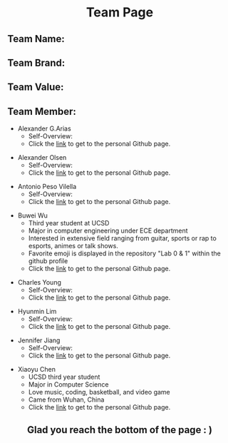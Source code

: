 <h1 align="center"> Team Page </h1>

<h2>Team Name:</h2>

<h2>Team Brand:</h2>

<h2>Team Value:</h2>

<h2>Team Member:</h2>

<div>

- Alexander G.Arias  
  - Self-Overview:  
  - Click the [link](https://github.com/MathElderGod) to get to the personal Github page. 

</div>

<div>

- Alexander Olsen  
  - Self-Overview:  
  - Click the [link](https://github.com/aolsen07) to get to the personal Github page. 

</div>

<div>

- Antonio Peso Vilella  
  - Self-Overview:  
  - Click the [link](https://github.com/apesovilella) to get to the personal Github page. 
  
</div>

<div>

- Buwei Wu    
  - Third year student at UCSD
  - Major in computer engineering under ECE department
  - Interested in extensive field ranging from guitar, sports or rap to esports, animes or talk shows.
  - Favorite emoji is displayed in the repository "Lab 0 & 1" within the github profile
  - Click the [link](https://github.com/Yr-Nemsis) to get to the personal Github page. 

</div>

<div>

- Charles Young      
  - Self-Overview:  
  - Click the [link](https://github.com/agctute) to get to the personal Github page. 

</div>

<div>

- Hyunmin Lim      
  - Self-Overview:  
  - Click the [link](https://github.com/hm10000) to get to the personal Github page. 

</div>

<div>

- Jennifer Jiang        
  - Self-Overview:  
  - Click the [link](https://github.com/jennifer-jiang) to get to the personal Github page. 

</div>

<div>

- Xiaoyu Chen        
  - UCSD third year student
  - Major in Computer Science
  - Love music, coding, basketball, and video game
  - Came from Wuhan, China  
  - Click the [link](https://github.com/kevinchen772) to get to the personal Github page. 

</div>

<h2 align="center">Glad you reach the bottom of the page : ) </h2>









